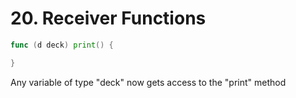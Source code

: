 # 20. Receiver Functions

```go
func (d deck) print() {

}
```
Any variable of type "deck" now gets access to the "print" method

